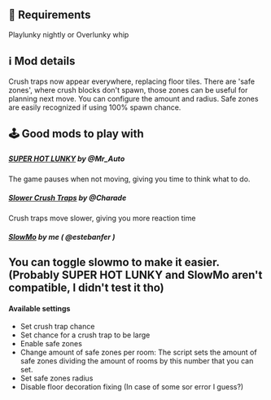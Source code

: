 ## :toolbox:  Requirements
Playlunky nightly or Overlunky whip
## :information_source: Mod details
Crush traps now appear everywhere, replacing floor tiles.
There are 'safe zones', where crush blocks don't spawn, those zones can be useful for planning next move. You can configure the amount and radius. Safe zones are easily recognized if using 100% spawn chance.

## :joystick: Good mods to play with
##### [SUPER HOT LUNKY](https://spelunky.fyi/mods/m/super-hot) by @Mr_Auto 
The game pauses when not moving, giving you time to think what to do.
##### [Slower Crush Traps](https://spelunky.fyi/mods/m/slower-crush-traps) by @Charade 
Crush traps move slower, giving you more reaction time
##### [SlowMo](https://spelunky.fyi/mods/m/slowmo) by me ( @estebanfer )
You can toggle slowmo to make it easier.
(Probably SUPER HOT LUNKY and SlowMo aren't compatible, I didn't test it tho)
---
#### Available settings
- Set crush trap chance
- Set chance for a crush trap to be large
- Enable safe zones
- Change amount of safe zones per room:
The script sets the amount of safe zones dividing the amount of rooms by this number that you can set.
- Set safe zones radius
- Disable floor decoration fixing (In case of some sor error I guess?) 